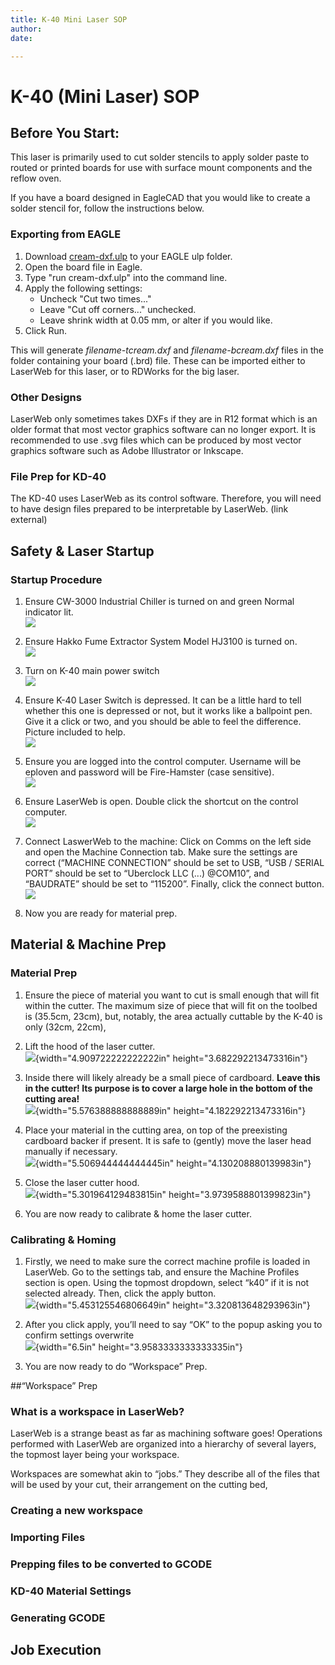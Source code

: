 ```yaml
---
title: K-40 Mini Laser SOP
author: 
date: 

---
```

# K-40 (Mini Laser) SOP

## Before You Start:

This laser is primarily used to cut solder stencils to apply solder paste to routed or printed boards for use with surface mount components and the reflow oven.

If you have a board designed in EagleCAD that you would like to create a solder stencil for, follow the instructions below.

### Exporting from EAGLE
1. Download [cream-dxf.ulp](https://github.com/SWITCHSCIENCE/ssci-eagle-public/raw/master/cream-dxf.ulp) to your EAGLE ulp folder.
2. Open the board file in Eagle.
3. Type "run cream-dxf.ulp" into the command line.
4. Apply the following settings:
    * Uncheck "Cut two times..."
    * Leave "Cut off corners..." unchecked.
    * Leave shrink width at 0.05 mm, or alter if you would like.
5. Click Run.

This will generate *filename-tcream.dxf* and *filename-bcream.dxf* files in the folder containing your board (.brd) file. These can be imported either to LaserWeb for this laser, or to RDWorks for the big laser.

### Other Designs

LaserWeb only sometimes takes DXFs if they are in R12 format which is an older format that most vector graphics software can no longer export. It is recommended to use .svg files which can be produced by most vector graphics software such as Adobe Illustrator or Inkscape.

### File Prep for KD-40

The KD-40 uses LaserWeb as its control software. Therefore, you will
need to have design files prepared to be interpretable by LaserWeb.
(link external)

## Safety & Laser Startup

### Startup Procedure

1.  Ensure CW-3000 Industrial Chiller is turned on and green Normal indicator lit.  
    ![](images/K-40MiniLaserSOPWIP/media/image19.jpg)

2.  Ensure Hakko Fume Extractor System Model HJ3100 is turned on.  
    ![](images/K-40MiniLaserSOPWIP/media/image20.jpg)

3.  Turn on K-40 main power switch  
    ![](images/K-40MiniLaserSOPWIP/media/image8.jpg)

4.  Ensure K-40 Laser Switch is depressed. It can be a little hard to
    tell whether this one is depressed or not, but it works like a
    ballpoint pen. Give it a click or two, and you should be able to
    feel the difference. Picture included to help.  
    ![](images/K-40MiniLaserSOPWIP/media/image22.png)

5.  Ensure you are logged into the control computer. Username will be
    eploven and password will be Fire-Hamster (case sensitive).  
    ![](images/K-40MiniLaserSOPWIP/media/image25.jpg)

6.  Ensure LaserWeb is open. Double click the shortcut on the control computer.  
    ![](images/K-40MiniLaserSOPWIP/media/image23.png)

7.  Connect LaswerWeb to the machine: Click on Comms on the left side
    and open the Machine Connection tab. Make sure the settings are
    correct (“MACHINE CONNECTION” should be set to USB, “USB / SERIAL
    PORT” should be set to “Uberclock LLC (...) @COM10”, and “BAUDRATE”
    should be set to “115200”. Finally, click the connect button.  
    ![](images/K-40MiniLaserSOPWIP/media/image17.png)

8.  Now you are ready for material prep.

## Material & Machine Prep

### Material Prep

1.  Ensure the piece of material you want to cut is small enough that
    will fit within the cutter. The maximum size of piece that will fit
    on the toolbed is (35.5cm, 23cm), but, notably, the area actually
    cuttable by the K-40 is only (32cm, 22cm),

2.  Lift the hood of the laser cutter.  
    ![](images/K-40MiniLaserSOPWIP/media/image9.jpg){width="4.909722222222222in"    height="3.682292213473316in"}

3.  Inside there will likely already be a small piece of cardboard.
    **Leave this in the cutter! Its purpose is to cover a large hole in the bottom of the cutting area!**  
    ![](images/K-40MiniLaserSOPWIP/media/image24.jpg){width="5.576388888888889in"    height="4.182292213473316in"}

4.  Place your material in the cutting area, on top of the preexisting cardboard backer if present. 
    It is safe to (gently) move the laser head manually if necessary.  
    ![](images/K-40MiniLaserSOPWIP/media/image26.jpg){width="5.506944444444445in"    height="4.130208880139983in"}

5.  Close the laser cutter hood.  
    ![](images/K-40MiniLaserSOPWIP/media/image18.jpg){width="5.301964129483815in"    height="3.9739588801399823in"}

6.  You are now ready to calibrate & home the laser cutter.

### Calibrating & Homing

1.  Firstly, we need to make sure the correct machine profile is loaded
    in LaserWeb. Go to the settings tab, and ensure the Machine Profiles
    section is open. Using the topmost dropdown, select “k40” if it is
    not selected already. Then, click the apply
    button.  
    ![](images/K-40MiniLaserSOPWIP/media/image16.png){width="5.453125546806649in"    height="3.320813648293963in"}

2.  After you click apply, you’ll need to say “OK” to the popup asking
    you to confirm settings
    overwrite  
    ![](images/K-40MiniLaserSOPWIP/media/image14.png){width="6.5in"    height="3.9583333333333335in"}

3.  You are now ready to do “Workspace” Prep.

##“Workspace” Prep

### What is a workspace in LaserWeb?

LaserWeb is a strange beast as far as machining software goes!
Operations performed with LaserWeb are organized into a hierarchy of
several layers, the topmost layer being your workspace.

Workspaces are somewhat akin to “jobs.” They describe all of the files
that will be used by your cut, their arrangement on the cutting bed,

### Creating a new workspace

### Importing Files

### Prepping files to be converted to GCODE

### KD-40 Material Settings

### Generating GCODE

## Job Execution

